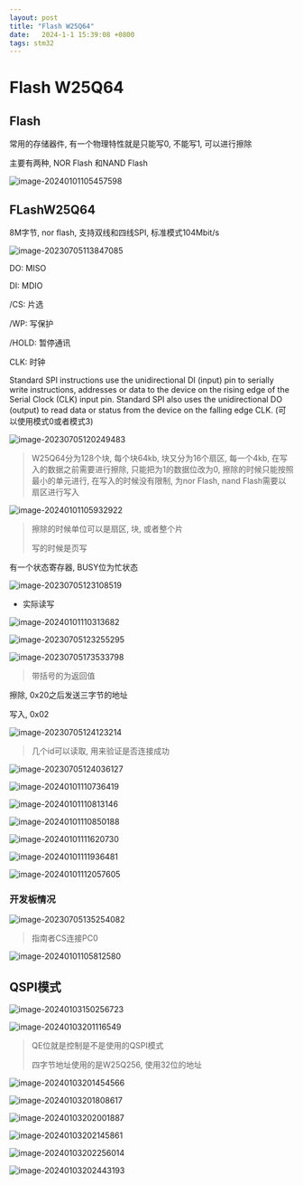 ```yaml
---
layout: post
title: "Flash W25Q64" 
date:   2024-1-1 15:39:08 +0800
tags: stm32
---
```


# Flash W25Q64

## Flash

常用的存储器件, 有一个物理特性就是只能写0, 不能写1, 可以进行擦除

主要有两种, NOR Flash 和NAND Flash

![image-20240101105457598](https://picture-01-1316374204.cos.ap-beijing.myqcloud.com/image/202401011054629.png)

## FLashW25Q64

8M字节, nor flash, 支持双线和四线SPI, 标准模式104Mbit/s

![image-20230705113847085](https://picture-01-1316374204.cos.ap-beijing.myqcloud.com/image/202401011052826.png)

DO: MISO

DI: MDIO

/CS: 片选

/WP: 写保护

/HOLD: 暂停通讯

CLK: 时钟

Standard SPI instructions use  the unidirectional DI (input) pin to serially write instructions, addresses or data to the device on the rising  edge of the Serial Clock (CLK) input pin. Standard SPI also uses the unidirectional DO (output) to read  data or status from the device on the falling edge CLK. (可以使用模式0或者模式3)

![image-20230705120249483](https://picture-01-1316374204.cos.ap-beijing.myqcloud.com/image/202401011052864.png)

> W25Q64分为128个块, 每个块64kb, 块又分为16个扇区, 每一个4kb, 在写入的数据之前需要进行擦除, 只能把为1的数据位改为0, 擦除的时候只能按照最小的单元进行, 在写入的时候没有限制, 为nor Flash, nand Flash需要以扇区进行写入

![image-20240101105932922](https://picture-01-1316374204.cos.ap-beijing.myqcloud.com/image/202401011059979.png)

> 擦除的时候单位可以是扇区, 块, 或者整个片
>
> 写的时候是页写

有一个状态寄存器, BUSY位为忙状态

![image-20230705123108519](https://picture-01-1316374204.cos.ap-beijing.myqcloud.com/image/202401011052764.png)

+   实际读写

![image-20240101110313682](https://picture-01-1316374204.cos.ap-beijing.myqcloud.com/image/202401011103721.png)

![image-20230705123255295](https://picture-01-1316374204.cos.ap-beijing.myqcloud.com/image/202401011052887.png)

![image-20230705173533798](https://picture-01-1316374204.cos.ap-beijing.myqcloud.com/image/202401011052870.png)

>   带括号的为返回值

擦除, 0x20之后发送三字节的地址

写入, 0x02

![image-20230705124123214](https://picture-01-1316374204.cos.ap-beijing.myqcloud.com/image/202401011052766.png)

>   几个id可以读取, 用来验证是否连接成功

![image-20230705124036127](https://picture-01-1316374204.cos.ap-beijing.myqcloud.com/image/202401011052401.png)

![image-20240101110736419](https://picture-01-1316374204.cos.ap-beijing.myqcloud.com/image/202401011107475.png)

![image-20240101110813146](https://picture-01-1316374204.cos.ap-beijing.myqcloud.com/image/202401011108201.png)

![image-20240101110850188](https://picture-01-1316374204.cos.ap-beijing.myqcloud.com/image/202401011108250.png)

![image-20240101111620730](https://picture-01-1316374204.cos.ap-beijing.myqcloud.com/image/202401011116799.png)

![image-20240101111936481](https://picture-01-1316374204.cos.ap-beijing.myqcloud.com/image/202401011119540.png)

![image-20240101112057605](https://picture-01-1316374204.cos.ap-beijing.myqcloud.com/image/202401011120659.png)

### 开发板情况

![image-20230705135254082](https://picture-01-1316374204.cos.ap-beijing.myqcloud.com/image/202401011052615.png)

>   指南者CS连接PC0

![image-20240101105812580](https://picture-01-1316374204.cos.ap-beijing.myqcloud.com/image/202401011058618.png)

## QSPI模式

![image-20240103150256723](https://picture-01-1316374204.cos.ap-beijing.myqcloud.com/image/202401031502793.png)

![image-20240103201116549](https://picture-01-1316374204.cos.ap-beijing.myqcloud.com/image/202401032015933.png)

> QE位就是控制是不是使用的QSPI模式
>
> 四字节地址使用的是W25Q256, 使用32位的地址

![image-20240103201454566](https://picture-01-1316374204.cos.ap-beijing.myqcloud.com/image/202401032014666.png)

![image-20240103201808617](https://picture-01-1316374204.cos.ap-beijing.myqcloud.com/image/202401032018719.png)

![image-20240103202001887](https://picture-01-1316374204.cos.ap-beijing.myqcloud.com/image/202401032020997.png)

![image-20240103202145861](https://picture-01-1316374204.cos.ap-beijing.myqcloud.com/image/202401032021931.png)

![image-20240103202256014](https://picture-01-1316374204.cos.ap-beijing.myqcloud.com/image/202401032022110.png)

![image-20240103202443193](https://picture-01-1316374204.cos.ap-beijing.myqcloud.com/image/202401032024269.png)














